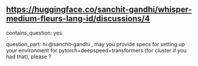 ## https://huggingface.co/sanchit-gandhi/whisper-medium-fleurs-lang-id/discussions/4

contains_question: yes

question_part: hi @sanchit-gandhi , may you provide specs for setting up your environment for pytorch+deepspeed+transformers (for cluster if you had that), please ?